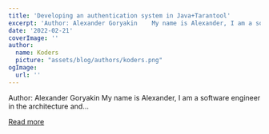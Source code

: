 ```yaml
---
title: 'Developing an authentication system in Java+Tarantool'
excerpt: 'Author: Alexander Goryakin    My name is Alexander, I am a software engineer in the architecture and...'
date: '2022-02-21'
coverImage: ''
author:
  name: Koders
  picture: "assets/blog/authors/koders.png"
ogImage:
  url: ''
---
```


Author: Alexander Goryakin    My name is Alexander, I am a software engineer in the architecture and...

[Read more](https://dev.to/tarantool/developing-an-authentication-system-in-javatarantool-35oh)
